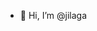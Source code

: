 - 👋 Hi, I’m @jilaga

<!---
jilaga/jilaga is a ✨ special ✨ repository because its `README.md` (this file) appears on your GitHub profile.
You can click the Preview link to take a look at your changes.
--->
